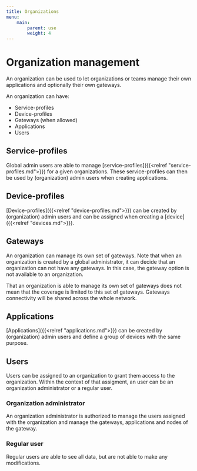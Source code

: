 ```yaml
---
title: Organizations
menu:
    main:
        parent: use
        weight: 4
---
```


# Organization management

An organization can be used to let organizations or teams manage their
own applications and optionally their own gateways.

An organization can have:

* Service-profiles
* Device-profiles
* Gateways (when allowed)
* Applications
* Users

## Service-profiles

Global admin users are able to manage
[service-profiles]({{<relref "service-profiles.md">}}) for a given
organizations. These service-profiles can then be used by (organization)
admin users when creating applications.

## Device-profiles

[Device-profiles]({{<relref "device-profiles.md">}}) can be created by
(organization) admin users and can be assigned when creating a
[device]({{<relref "devices.md">}}).

## Gateways

An organization can manage its own set of gateways. Note that when an organization
is created by a global administrator, it can decide that an organization can not
have any gateways. In this case, the gateway option is not available to an
organization.

That an organization is able to manage its own set of gateways does not mean
that the coverage is limited to this set of gateways. Gateways connectivity
will be shared across the whole network.

## Applications

[Applications]({{<relref "applications.md">}}) can be created by (organization)
admin users and define a group of devices with the same purpose.

## Users

Users can be assigned to an organization to grant them access to the
organization. Within the context of that assigment, an user can be an
organization administrator or a regular user.

### Organization administrator

An organization administrator is authorized to manage the users assigned
with the organization and manage the gateways, applications and nodes of the
gateway.

### Regular user

Regular users are able to see all data, but are not able to make any
modifications.

